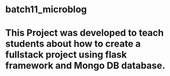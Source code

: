 # batch11_microblog
# This Project was developed to teach students about how to create a fullstack project using flask framework and Mongo DB database.